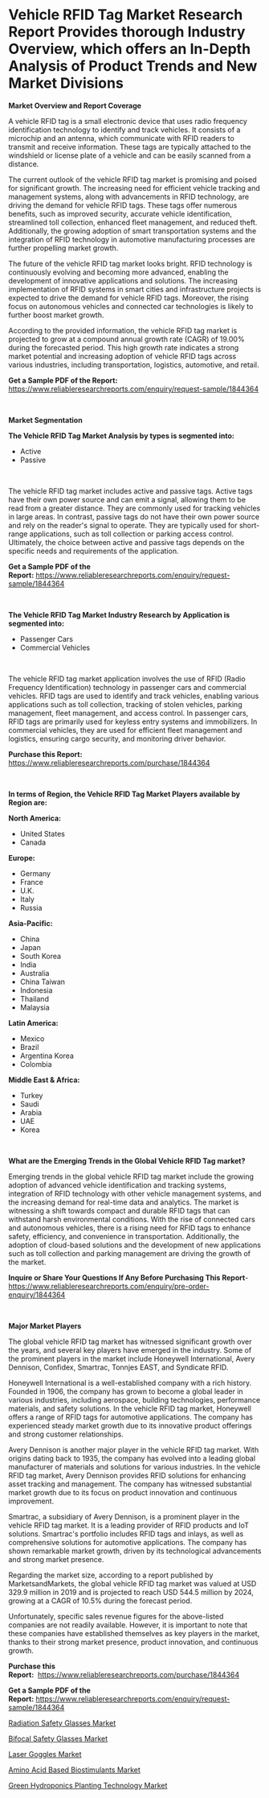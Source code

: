 <p><h1>Vehicle RFID Tag Market Research Report Provides thorough Industry Overview, which offers an In-Depth Analysis of Product Trends and New Market Divisions</h1></p><p><strong>Market Overview and Report Coverage</strong></p>
<p><p>A vehicle RFID tag is a small electronic device that uses radio frequency identification technology to identify and track vehicles. It consists of a microchip and an antenna, which communicate with RFID readers to transmit and receive information. These tags are typically attached to the windshield or license plate of a vehicle and can be easily scanned from a distance.</p><p>The current outlook of the vehicle RFID tag market is promising and poised for significant growth. The increasing need for efficient vehicle tracking and management systems, along with advancements in RFID technology, are driving the demand for vehicle RFID tags. These tags offer numerous benefits, such as improved security, accurate vehicle identification, streamlined toll collection, enhanced fleet management, and reduced theft. Additionally, the growing adoption of smart transportation systems and the integration of RFID technology in automotive manufacturing processes are further propelling market growth.</p><p>The future of the vehicle RFID tag market looks bright. RFID technology is continuously evolving and becoming more advanced, enabling the development of innovative applications and solutions. The increasing implementation of RFID systems in smart cities and infrastructure projects is expected to drive the demand for vehicle RFID tags. Moreover, the rising focus on autonomous vehicles and connected car technologies is likely to further boost market growth.</p><p>According to the provided information, the vehicle RFID tag market is projected to grow at a compound annual growth rate (CAGR) of 19.00% during the forecasted period. This high growth rate indicates a strong market potential and increasing adoption of vehicle RFID tags across various industries, including transportation, logistics, automotive, and retail.</p></p>
<p><strong>Get a Sample PDF of the Report:</strong> <a href="https://www.reliableresearchreports.com/enquiry/request-sample/1844364">https://www.reliableresearchreports.com/enquiry/request-sample/1844364</a></p>
<p>&nbsp;</p>
<p><strong>Market Segmentation</strong></p>
<p><strong>The Vehicle RFID Tag Market Analysis by types is segmented into:</strong></p>
<p><ul><li>Active</li><li>Passive</li></ul></p>
<p>&nbsp;</p>
<p><p>The vehicle RFID tag market includes active and passive tags. Active tags have their own power source and can emit a signal, allowing them to be read from a greater distance. They are commonly used for tracking vehicles in large areas. In contrast, passive tags do not have their own power source and rely on the reader's signal to operate. They are typically used for short-range applications, such as toll collection or parking access control. Ultimately, the choice between active and passive tags depends on the specific needs and requirements of the application.</p></p>
<p><strong>Get a Sample PDF of the Report:</strong>&nbsp;<a href="https://www.reliableresearchreports.com/enquiry/request-sample/1844364">https://www.reliableresearchreports.com/enquiry/request-sample/1844364</a></p>
<p>&nbsp;</p>
<p><strong>The Vehicle RFID Tag Market Industry Research by Application is segmented into:</strong></p>
<p><ul><li>Passenger Cars</li><li>Commercial Vehicles</li></ul></p>
<p>&nbsp;</p>
<p><p>The vehicle RFID tag market application involves the use of RFID (Radio Frequency Identification) technology in passenger cars and commercial vehicles. RFID tags are used to identify and track vehicles, enabling various applications such as toll collection, tracking of stolen vehicles, parking management, fleet management, and access control. In passenger cars, RFID tags are primarily used for keyless entry systems and immobilizers. In commercial vehicles, they are used for efficient fleet management and logistics, ensuring cargo security, and monitoring driver behavior.</p></p>
<p><strong>Purchase this Report:</strong>&nbsp; <a href="https://www.reliableresearchreports.com/purchase/1844364">https://www.reliableresearchreports.com/purchase/1844364</a></p>
<p>&nbsp;</p>
<p><strong>In terms of Region, the Vehicle RFID Tag Market Players available by Region are:</strong></p>
<p>
    <p> <strong> North America: </strong>
        <ul>
            <li>United States</li>
            <li>Canada</li>
        </ul>
        </p> 
    <p> <strong> Europe: </strong>
        <ul>
            <li>Germany</li>
            <li>France</li>
            <li>U.K.</li>
            <li>Italy</li>
            <li>Russia</li>
        </ul>
        </p> 
    <p> <strong> Asia-Pacific: </strong>
        <ul>
            <li>China</li>
            <li>Japan</li>
            <li>South Korea</li>
            <li>India</li>
            <li>Australia</li>
            <li>China Taiwan</li>
            <li>Indonesia</li>
            <li>Thailand</li>
            <li>Malaysia</li>
        </ul>
        </p> 
    <p> <strong> Latin America: </strong>
        <ul>
            <li>Mexico</li>
            <li>Brazil</li>
            <li>Argentina Korea</li>
            <li>Colombia</li>
        </ul>
        </p> 
    <p> <strong> Middle East & Africa: </strong>
        <ul>
            <li>Turkey</li>
            <li>Saudi</li>
            <li>Arabia</li>
            <li>UAE</li>
            <li>Korea</li>
        </ul>
    </p>
    </p>
<p>&nbsp;</p>
<p><strong>What are the Emerging Trends in the Global Vehicle RFID Tag market?</strong></p>
<p><p>Emerging trends in the global vehicle RFID tag market include the growing adoption of advanced vehicle identification and tracking systems, integration of RFID technology with other vehicle management systems, and the increasing demand for real-time data and analytics. The market is witnessing a shift towards compact and durable RFID tags that can withstand harsh environmental conditions. With the rise of connected cars and autonomous vehicles, there is a rising need for RFID tags to enhance safety, efficiency, and convenience in transportation. Additionally, the adoption of cloud-based solutions and the development of new applications such as toll collection and parking management are driving the growth of the market.</p></p>
<p><strong>Inquire or Share Your Questions If Any Before Purchasing This Report</strong>- <a href="https://www.reliableresearchreports.com/enquiry/pre-order-enquiry/1844364">https://www.reliableresearchreports.com/enquiry/pre-order-enquiry/1844364</a></p>
<p>&nbsp;</p>
<p><strong>Major Market Players</strong></p>
<p><p>The global vehicle RFID tag market has witnessed significant growth over the years, and several key players have emerged in the industry. Some of the prominent players in the market include Honeywell International, Avery Dennison, Confidex, Smartrac, Tonnjes EAST, and Syndicate RFID.</p><p>Honeywell International is a well-established company with a rich history. Founded in 1906, the company has grown to become a global leader in various industries, including aerospace, building technologies, performance materials, and safety solutions. In the vehicle RFID tag market, Honeywell offers a range of RFID tags for automotive applications. The company has experienced steady market growth due to its innovative product offerings and strong customer relationships.</p><p>Avery Dennison is another major player in the vehicle RFID tag market. With origins dating back to 1935, the company has evolved into a leading global manufacturer of materials and solutions for various industries. In the vehicle RFID tag market, Avery Dennison provides RFID solutions for enhancing asset tracking and management. The company has witnessed substantial market growth due to its focus on product innovation and continuous improvement.</p><p>Smartrac, a subsidiary of Avery Dennison, is a prominent player in the vehicle RFID tag market. It is a leading provider of RFID products and IoT solutions. Smartrac's portfolio includes RFID tags and inlays, as well as comprehensive solutions for automotive applications. The company has shown remarkable market growth, driven by its technological advancements and strong market presence.</p><p>Regarding the market size, according to a report published by MarketsandMarkets, the global vehicle RFID tag market was valued at USD 329.9 million in 2019 and is projected to reach USD 544.5 million by 2024, growing at a CAGR of 10.5% during the forecast period.</p><p>Unfortunately, specific sales revenue figures for the above-listed companies are not readily available. However, it is important to note that these companies have established themselves as key players in the market, thanks to their strong market presence, product innovation, and continuous growth.</p></p>
<p><strong>Purchase this Report:</strong>&nbsp;&nbsp;<a href="https://www.reliableresearchreports.com/purchase/1844364">https://www.reliableresearchreports.com/purchase/1844364</a></p>
<p></p>
<p><strong>Get a Sample PDF of the Report:</strong>&nbsp;<a href="https://www.reliableresearchreports.com/enquiry/request-sample/1844364">https://www.reliableresearchreports.com/enquiry/request-sample/1844364</a></p>
<p><p><a href="https://medium.com/@marinaieme/radiation-safety-glasses-market-insight-market-trends-growth-forecasted-from-2023-to-2030-c96b6acd0be0">Radiation Safety Glasses Market</a></p><p><a href="https://medium.com/@porteradams98/bifocal-safety-glasses-market-size-cagr-trends-2024-2030-4a3cf6e76596">Bifocal Safety Glasses Market</a></p><p><a href="https://medium.com/@othamcclure/analyzing-laser-goggles-market-global-industry-perspective-and-forecast-2023-to-2030-88e42f8cdc4e">Laser Goggles Market</a></p><p><a href="https://github.com/FassouRP/Market-Research-Report-List-1/blob/main/amino-acid-based-biostimulants-market.md">Amino Acid Based Biostimulants Market</a></p><p><a href="https://github.com/ashepherd82/Market-Research-Report-List-1/blob/main/green-hydroponics-planting-technology-market.md">Green Hydroponics Planting Technology Market</a></p></p>